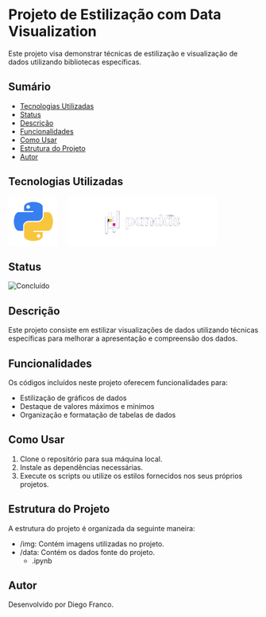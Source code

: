 # Projeto de Estilização com Data Visualization

Este projeto visa demonstrar técnicas de estilização e visualização de dados utilizando bibliotecas específicas.

## Sumário

- [Tecnologias Utilizadas](#tecnologias-utilizadas)
- [Status](#status)
- [Descrição](#descrição)
- [Funcionalidades](#funcionalidades)
- [Como Usar](#como-usar)
- [Estrutura do Projeto](#estrutura-do-projeto)
- [Autor](#autor)

## Tecnologias Utilizadas

<div style="display: flex; flex-direction: row;">
  <div style="margin-right: 20px; display: flex; justify-content: flex-start;">
    <img src="img/python.png" alt="Logo Python" width="100"/>
  </div>
  <div style="margin-right: 20px; display: flex; justify-content: flex-start;">
    <img src="img/pandas.png" alt="Logo Python" width="300"/>
  </div>
</div>

## Status

![Concluído](http://img.shields.io/static/v1?label=STATUS&message=CONCLUÍDO&color=GREEN&style=for-the-badge)

<!-- -->

## Descrição

Este projeto consiste em estilizar visualizações de dados utilizando técnicas específicas para melhorar a apresentação e compreensão dos dados.

## Funcionalidades

Os códigos incluídos neste projeto oferecem funcionalidades para:

- Estilização de gráficos de dados
- Destaque de valores máximos e mínimos
- Organização e formatação de tabelas de dados

## Como Usar

1. Clone o repositório para sua máquina local.
2. Instale as dependências necessárias.
3. Execute os scripts ou utilize os estilos fornecidos nos seus próprios projetos.

## Estrutura do Projeto

A estrutura do projeto é organizada da seguinte maneira:

- /img: Contém imagens utilizadas no projeto.
- /data: Contém os dados fonte do projeto.
  - .ipynb

## Autor

Desenvolvido por Diego Franco.
